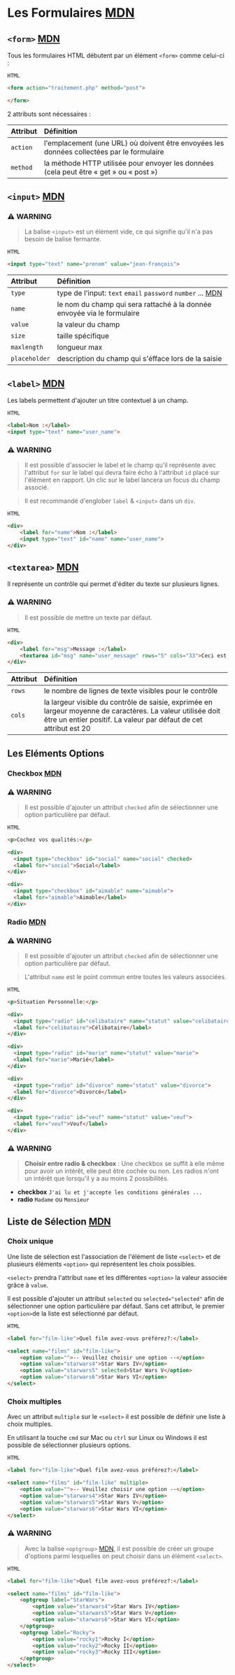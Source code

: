 # Les Formulaires [MDN](https://developer.mozilla.org/fr/docs/Learn/Forms)

## `<form>` [MDN](https://developer.mozilla.org/fr/docs/Web/HTML/Element/Form)

Tous les formulaires HTML débutent par un élément `<form>` comme celui-ci :

`HTML`

```html
<form action="traitement.php" method="post">

</form>
```

2 attributs sont nécessaires :

| Attribut  | Définition                                                                                |
| :-------- | :---------------------------------------------------------------------------------------- | 
| `action`  | l'emplacement (une URL) où doivent être envoyées les données collectées par le formulaire |
| `method`  | la méthode HTTP utilisée pour envoyer les données (cela peut être « get » ou « post »)    |


## `<input>` [MDN](https://developer.mozilla.org/fr/docs/Web/HTML/Element/Input)

### ⚠️ WARNING

> La balise `<input>` est un élément vide, ce qui signifie qu'il n'a pas besoin de balise fermante.

`HTML`

```html
<input type="text" name="prenom" value="jean-françois">
```

| Attribut      | Définition                                                                                |
| :------------ | :---------------------------------------------------------------------------------------- | 
| `type`        | type de l'input: `text` `email` `password` `number` ... [MDN](https://developer.mozilla.org/fr/docs/Web/HTML/Element/Input#les_diff%C3%A9rents_types_de_champs_input)    |
| `name`        | le nom du champ qui sera rattaché à la donnée envoyée via le formulaire                   |
| `value`       | la valeur du champ                                                                        |
| `size`        | taille spécifique                                                                         |
| `maxlength`   | longueur max                                                                              |
| `placeholder` | description du champ qui s'éfface lors de la saisie                                                              |


## `<label>` [MDN](https://developer.mozilla.org/fr/docs/Web/HTML/Element/Label)

Les labels permettent d'ajouter un titre contextuel à un champ.

`HTML`

```html
<label>Nom :</label>
<input type="text" name="user_name">
```

### ⚠️ WARNING

> Il est possible d'associer le label et le champ qu'il représente avec l'attribut `for` sur le label qui devra faire écho à l'attribut `id` placé sur l'élément en rapport. Un clic sur le label lancera un focus du champ associé.

> Il est recommandé d'englober `label` & `<input>` dans un `div`.

`HTML`

```html
<div>
    <label for="name">Nom :</label>
    <input type="text" id="name" name="user_name">
</div>
```

## `<textarea>` [MDN](https://developer.mozilla.org/fr/docs/Web/HTML/Element/Textarea)

Il représente un contrôle qui permet d'éditer du texte sur plusieurs lignes.

### ⚠️ WARNING

> Il est possible de mettre un texte par défaut.

`HTML`

```html
<div>
    <label for="msg">Message :</label>
    <textarea id="msg" name="user_message" rows="5" cols="33">Ceci est un texte par défaut</textarea>
</div>
```

| Attribut  | Définition                                                                                |
| :-------- | :---------------------------------------------------------------------------------------- | 
| `rows`    | le nombre de lignes de texte visibles pour le contrôle                                    |
| `cols`    | la largeur visible du contrôle de saisie, exprimée en largeur moyenne de caractères. La valeur utilisée doit être un entier positif. La valeur par défaut de cet attribut est 20                                                                           |

## Les Eléments Options

### Checkbox [MDN](https://developer.mozilla.org/fr/docs/Web/HTML/Element/Input/checkbox)

### ⚠️ WARNING

> Il est possible d'ajouter un attribut `checked` afin de sélectionner une option particulière par défaut.

`HTML`

```html
<p>Cochez vos qualités:</p>

<div>
  <input type="checkbox" id="social" name="social" checked>
  <label for="social">Social</label>
</div>

<div>
  <input type="checkbox" id="aimable" name="aimable">
  <label for="aimable">Aimable</label>
</div>
```

### Radio [MDN](https://developer.mozilla.org/fr/docs/Web/HTML/Element/Input/radio)

### ⚠️ WARNING

> Il est possible d'ajouter un attribut `checked` afin de sélectionner une option particulière par défaut.

> L'attribut `name` est le point commun entre toutes les valeurs associées.

`HTML`

```html
<p>Situation Personnelle:</p>

<div>
  <input type="radio" id="celibataire" name="statut" value="celibataire" checked>
  <label for="celibataire">Célibataire</label>
</div>

<div>
  <input type="radio" id="marie" name="statut" value="marie">
  <label for="marie">Marié</label>
</div>

<div>
  <input type="radio" id="divorce" name="statut" value="divorce">
  <label for="divorce">Divorcé</label>
</div>

<div>
  <input type="radio" id="veuf" name="statut" value="veuf">
  <label for="veuf">Veuf</label>
</div>

```

### ⚠️ WARNING

> **Choisir entre radio & checkbox** : Une checkbox se suffit à elle même pour avoir un intérêt, elle peut être cochée ou non. Les radios n'ont un intérêt que lorsqu'il y a au moins 2 possibilités.

- **checkbox** `J'ai lu et j'accepte les conditions générales ...`
- **radio** `Madame` ou `Monsieur`

## Liste de Sélection [MDN](https://developer.mozilla.org/fr/docs/Web/HTML/Element/select)

### Choix unique
Une liste de sélection est l'association de l'élément de liste `<select>` et de plusieurs éléments `<option>` qui représentent les choix possibles.

`<select>` prendra l'attribut `name` et les différentes `<option>` la valeur associée grâce à `value`.

Il est possible d'ajouter un attribut `selected` ou `selected="selected"` afin de sélectionner une option particulière par défaut. Sans cet attribut, le premier `<option>`de la liste est sélectionné par défaut.

`HTML`

```html
<label for="film-like">Quel film avez-vous préférez?:</label>

<select name="films" id="film-like">
    <option value="">-- Veuillez choisir une option --</option>
    <option value="starwars4">Star Wars IV</option>
    <option value="starwars5" selected>Star Wars V</option>
    <option value="starwars6">Star Wars VI</option>
</select>
```


### Choix multiples

Avec un attribut `multiple` sur le `<select>` il est possible de définir une liste à choix multiples.

En utilisant la touche `cmd` sur Mac ou `ctrl` sur Linux ou Windows il est possible de sélectionner plusieurs options.

`HTML`

```html
<label for="film-like">Quel film avez-vous préférez?:</label>

<select name="films" id="film-like" multiple>
    <option value="">-- Veuillez choisir une option --</option>
    <option value="starwars4">Star Wars IV</option>
    <option value="starwars5">Star Wars V</option>
    <option value="starwars6">Star Wars VI</option>
</select>
```

### ⚠️ WARNING

> Avec la balise `<optgroup>` [MDN](https://developer.mozilla.org/fr/docs/Web/HTML/Element/Optgroup), il est possible de créer un groupe d'options parmi lesquelles on peut choisir dans un élément `<select>`.

`HTML`

```html
<label for="film-like">Quel film avez-vous préférez?:</label>

<select name="films" id="film-like">
    <optgroup label="StarWars">
        <option value="starwars4">Star Wars IV</option>
        <option value="starwars5">Star Wars V</option>
        <option value="starwars6">Star Wars VI</option>
    </optgroup>
    <optgroup label="Rocky">
        <option value="rocky1">Rocky I</option>
        <option value="rocky2">Rocky II</option>
        <option value="rocky3">Rocky III</option>
    </optgroup>
</select>
```
